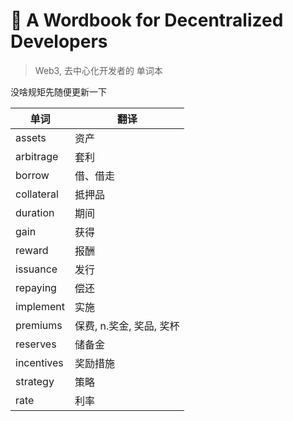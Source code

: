 # 📒 A Wordbook for Decentralized Developers
> Web3, 去中心化开发者的 单词本 

没啥规矩先随便更新一下

|单词|翻译|
|---|---|
|assets|资产|
|arbitrage|套利|
|borrow|借、借走|
|collateral|抵押品|
|duration|期间|
|gain|获得|
|reward|报酬|
|issuance|发行|
|repaying|偿还|
|implement|实施|
|premiums|保费, n.奖金, 奖品, 奖杯|
|reserves|储备金|
|incentives|奖励措施|
|strategy|策略|
|rate|利率|
